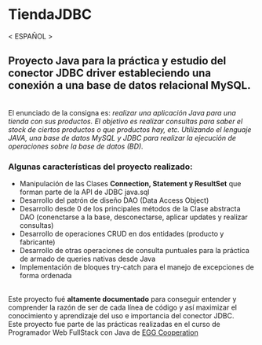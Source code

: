 # TiendaJDBC
< ESPAÑOL >
<h2>Proyecto Java para la práctica y estudio del conector JDBC driver estableciendo una conexión a una base de datos relacional MySQL.</h2>
<br>
El enunciado de la consigna es: <i> realizar una aplicación Java para una tienda con sus 
productos. El objetivo es realizar consultas para saber el stock de ciertos productos 
o que productos hay, etc. Utilizando el lenguaje JAVA, una base de datos MySQL y
JDBC para realizar la ejecución de operaciones sobre la base de datos (BD).</i>
<br>
<h3>Algunas características del proyecto realizado:</h3>
<ul>
  <li>Manipulación de las Clases <strong>Connection, Statement y ResultSet</strong> que forman parte de la API de JDBC java.sql</li>
  <li>Desarrollo del patrón de diseño DAO (Data Access Object)</li>
  <li>Desarrollo desde 0 de los principales métodos de la Clase abstracta DAO (conenctarse a la base, desconectarse, aplicar updates y realizar consultas)</li>
  <li>Desarrollo de operaciones CRUD en dos entidades (producto y fabricante)</li>
  <li>Desarrollo de otras operaciones de consulta puntuales para la práctica de armado de queries nativas desde Java</li>
  <li>Implementación de bloques try-catch para el manejo de excepciones de forma ordenada</li>
</ul>
<br>
Este proyecto fué <strong>altamente documentado</strong> para conseguir entender y comprender la razón de ser de cada línea de código y así maximizar el
conocimiento y aprendizaje del uso e importancia del conector JDBC.

<br>
Este proyecto fue parte de las prácticas realizadas en el curso de Programador Web FullStack con Java de <a href="https://www.linkedin.com/company/eggcooperation/" target="blank_">EGG Cooperation</a>



